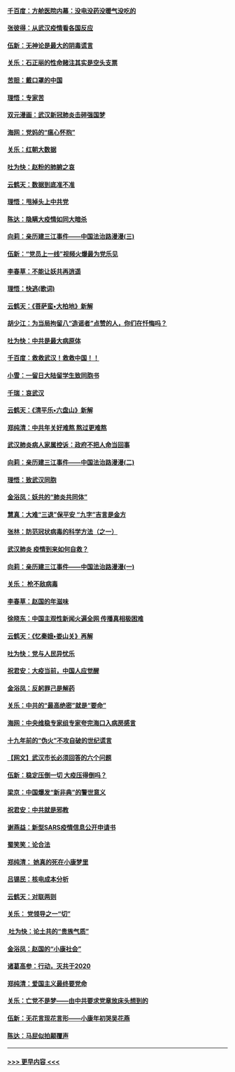 #### [千百度：方舱医院内幕：没电没药没暖气没吃的](../pages/nsc993/n11850211.md?t=02080044) 
#### [张彼得：从武汉疫情看各国反应](../pages/nsc993/n11850102.md?t=02080044) 
#### [伍新：无神论是最大的阴毒谎言](../pages/nsc993/n11846129.md?t=02080044) 
#### [关乐：石正丽的性命赌注其实是空头支票](../pages/nsc993/n11846109.md?t=02080044) 
#### [苦胆：戴口罩的中国](../pages/nsc993/n11845576.md?t=02080044) 
#### [理悟：专家苦](../pages/nsc993/n11845564.md?t=02080044) 
#### [双元漫画：武汉新冠肺炎击碎强国梦](../pages/nsc993/n11843320.md?t=02080044) 
#### [海网：党妈的“瘟心怀抱”](../pages/nsc993/n11840740.md?t=02080044) 
#### [关乐：红朝大数据](../pages/nsc993/n11840675.md?t=02080044) 
#### [吐为快：赵粉的肺腑之哀](../pages/nsc993/n11840618.md?t=02080044) 
#### [云鹤天：数据到底准不准](../pages/nsc993/n11840325.md?t=02080044) 
#### [理悟：甩掉头上中共党](../pages/nsc993/n11838826.md?t=02080044) 
#### [陈达：隐瞒大疫情如同大暗杀](../pages/nsc993/n11838771.md?t=02080044) 
#### [向莉：亲历建三江事件——中国法治路漫漫(三)](../pages/nsc993/n11831825.md?t=02080044) 
#### [伍新：“党员上一线”视频火爆最为党乐见](../pages/nsc993/n11838200.md?t=02080044) 
#### [李春草：不能让妖共再逍遥](../pages/nsc993/n11838102.md?t=02080044) 
#### [理悟：快逃(歌词)](../pages/nsc993/n11838083.md?t=02080044) 
#### [云鹤天：《菩萨蛮▪大柏地》新解](../pages/nsc993/n11838059.md?t=02080044) 
#### [胡少江：为当局拘留八“造谣者”点赞的人，你们在忏悔吗？](../pages/nsc993/n11836801.md?t=02080044) 
#### [吐为快：中共是最大病原体](../pages/nsc993/n11836748.md?t=02080044) 
#### [千百度：救救武汉！救救中国！！](../pages/nsc993/n11836145.md?t=02080044) 
#### [小雪：一留日大陆留学生致同胞书](../pages/nsc993/n11834624.md?t=02080044) 
#### [千瑞：哀武汉](../pages/nsc993/n11833647.md?t=02080044) 
#### [云鹤天：《清平乐▪六盘山》新解](../pages/nsc993/n11833611.md?t=02080044) 
#### [郑纯清：中共年关好难熬 熬过更难熬](../pages/nsc993/n11833489.md?t=02080044) 
#### [武汉肺炎病人家属控诉：政府不把人命当回事](../pages/nsc993/n11833205.md?t=02080044) 
#### [向莉：亲历建三江事件——中国法治路漫漫(二)](../pages/nsc993/n11829102.md?t=02080044) 
#### [理悟：致武汉同胞](../pages/nsc993/n11831522.md?t=02080044) 
#### [金浴凤：妖共的“肺炎共同体”](../pages/nsc993/n11829448.md?t=02080044) 
#### [慧真：大难“三退”保平安 “九字”吉言是金方](../pages/nsc993/n11829501.md?t=02080044) 
#### [张林：防范冠状病毒的科学方法（之一）](../pages/nsc993/n11828618.md?t=02080044) 
#### [武汉肺炎 疫情到来如何自救？](../pages/nsc993/n11827632.md?t=02080044) 
#### [向莉：亲历建三江事件——中国法治路漫漫(一)](../pages/nsc993/n11827190.md?t=02080044) 
#### [关乐： 枪不敌病毒](../pages/nsc993/n11826746.md?t=02080044) 
#### [李春草：赵国的年滋味](../pages/nsc993/n11826321.md?t=02080044) 
#### [徐晓东：中国主观性新闻火遍全网 传播真相极困难](../pages/nsc993/n11826508.md?t=02080044) 
#### [云鹤天：《忆秦娥▪娄山关》再解](../pages/nsc993/n11824682.md?t=02080044) 
#### [吐为快：党与人民异忧乐](../pages/nsc993/n11824660.md?t=02080044) 
#### [祝君安：大疫当前，中国人应觉醒](../pages/nsc993/n11821946.md?t=02080044) 
#### [金浴凤：反躬罪己是解药](../pages/nsc993/n11820280.md?t=02080044) 
#### [关乐：中共的“最高绝密”就是“要命”](../pages/nsc993/n11816946.md?t=02080044) 
#### [海网：中央维稳专家组专家夸完海口入病房感言](../pages/nsc993/n11815138.md?t=02080044) 
#### [十九年前的“伪火”不攻自破的世纪谎言](../pages/nsc993/n11813238.md?t=02080044) 
#### [【网文】武汉市长必须回答的六个问题](../pages/nsc993/n11813848.md?t=02080044) 
#### [伍新：稳定压倒一切 大疫压得倒吗？](../pages/nsc993/n11812634.md?t=02080044) 
#### [梁京：中国爆发“新非典”的警世意义](../pages/nsc993/n11812554.md?t=02080044) 
#### [祝君安：中共就是邪教](../pages/nsc993/n11812431.md?t=02080044) 
#### [谢燕益：新型SARS疫情信息公开申请书](../pages/nsc993/n11808840.md?t=02080044) 
#### [蜀笑笑：论合法](../pages/nsc993/n11808064.md?t=02080044) 
#### [郑纯清： 她真的死在小康梦里](../pages/nsc993/n11806623.md?t=02080044) 
#### [吕锡民：核电成本分析](../pages/nsc993/n11806284.md?t=02080044) 
#### [云鹤天：对联两则](../pages/nsc993/n11805957.md?t=02080044) 
#### [关乐： 党领导之一“切”](../pages/nsc993/n11804505.md?t=02080044) 
#### [ 吐为快：论土共的“贵族气质”](../pages/nsc993/n11804490.md?t=02080044) 
#### [金浴凤：赵国的“小康社会”](../pages/nsc993/n11804452.md?t=02080044) 
#### [诸葛高参：行动，灭共于2020](../pages/nsc993/n11804120.md?t=02080044) 
#### [郑纯清：爱国主义最终要党命](../pages/nsc993/n11802197.md?t=02080044) 
#### [关乐：亡党不是梦——由中共要求党章放床头想到的](../pages/nsc993/n11802156.md?t=02080044) 
#### [伍新：无花言现花言形——小康年初哭吴花燕](../pages/nsc993/n11800044.md?t=02080044) 
#### [陈达：马屁似拍颠覆声](../pages/nsc993/n11800010.md?t=02080044) 

----
#### [ >>> 更早内容 <<< ](../indexes/nsc993-earlier.md)
